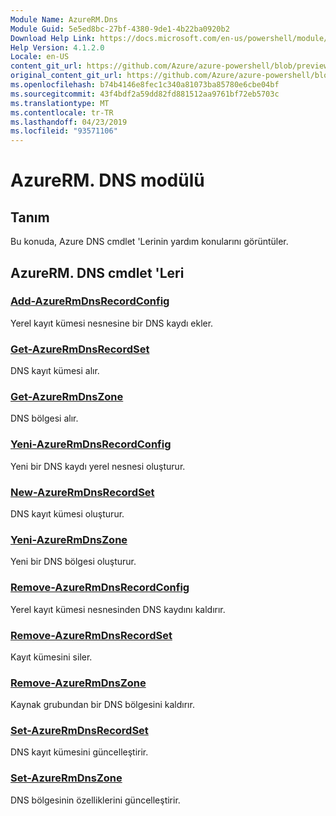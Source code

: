 ```yaml
---
Module Name: AzureRM.Dns
Module Guid: 5e5ed8bc-27bf-4380-9de1-4b22ba0920b2
Download Help Link: https://docs.microsoft.com/en-us/powershell/module/azurerm.dns
Help Version: 4.1.2.0
Locale: en-US
content_git_url: https://github.com/Azure/azure-powershell/blob/preview/src/ResourceManager/Dns/Commands.Dns/help/AzureRM.DNS.md
original_content_git_url: https://github.com/Azure/azure-powershell/blob/preview/src/ResourceManager/Dns/Commands.Dns/help/AzureRM.DNS.md
ms.openlocfilehash: b74b4146e8fec1c340a81073ba85780e6cbe04bf
ms.sourcegitcommit: 43f4bdf2a59dd82fd881512aa9761bf72eb5703c
ms.translationtype: MT
ms.contentlocale: tr-TR
ms.lasthandoff: 04/23/2019
ms.locfileid: "93571106"
---
```

# AzureRM. DNS modülü
## Tanım
Bu konuda, Azure DNS cmdlet 'Lerinin yardım konularını görüntüler.

## AzureRM. DNS cmdlet 'Leri
### [Add-AzureRmDnsRecordConfig](Add-AzureRmDnsRecordConfig.md)
Yerel kayıt kümesi nesnesine bir DNS kaydı ekler.

### [Get-AzureRmDnsRecordSet](Get-AzureRmDnsRecordSet.md)
DNS kayıt kümesi alır.

### [Get-AzureRmDnsZone](Get-AzureRmDnsZone.md)
DNS bölgesi alır.

### [Yeni-AzureRmDnsRecordConfig](New-AzureRmDnsRecordConfig.md)
Yeni bir DNS kaydı yerel nesnesi oluşturur.

### [New-AzureRmDnsRecordSet](New-AzureRmDnsRecordSet.md)
DNS kayıt kümesi oluşturur.

### [Yeni-AzureRmDnsZone](New-AzureRmDnsZone.md)
Yeni bir DNS bölgesi oluşturur.

### [Remove-AzureRmDnsRecordConfig](Remove-AzureRmDnsRecordConfig.md)
Yerel kayıt kümesi nesnesinden DNS kaydını kaldırır.

### [Remove-AzureRmDnsRecordSet](Remove-AzureRmDnsRecordSet.md)
Kayıt kümesini siler.

### [Remove-AzureRmDnsZone](Remove-AzureRmDnsZone.md)
Kaynak grubundan bir DNS bölgesini kaldırır.

### [Set-AzureRmDnsRecordSet](Set-AzureRmDnsRecordSet.md)
DNS kayıt kümesini güncelleştirir.

### [Set-AzureRmDnsZone](Set-AzureRmDnsZone.md)
DNS bölgesinin özelliklerini güncelleştirir.

